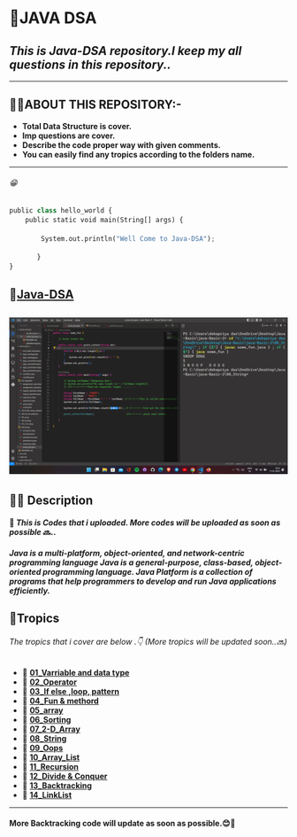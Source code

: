 # **🎯JAVA DSA**
## _This is Java-DSA repository.I keep my all questions in this repository.._
---
## **🤷‍♂️ABOUT THIS REPOSITORY:-**

- **Total Data Structure  is cover.**
- **Imp questions are cover.**
- **Describe  the code proper way with given comments.**
- **You can easily find any tropics according to the folders name.**
---
###### 😁
```python
public class hello_world {
    public static void main(String[] args) {

        System.out.println("Well Come to Java-DSA");
       
       }
}
```

## 🔗[Java-DSA](https://github.com/debapriyo007/java-Basic/)
## ![Code Screenshot](https://raw.githubusercontent.com/debapriyo007/java-Basic/main/Screenshot%20(15).png)
## 🧑‍💻 Description 
#### 📌 _This is  Codes that i uploaded. More codes will be uploaded as soon as possible_ 🔜..
##### Java is a multi-platform, object-oriented, and network-centric programming language Java is a general-purpose, class-based, object-oriented programming language. Java Platform is a collection of programs that help programmers to develop and run Java applications efficiently.
## 📖**Tropics** 
######  _The tropics that i cover are below .👇 (More tropics will be updated soon..🔜)_
 - 📂 [**01_Varriable and data type**](https://github.com/debapriyo007/java-Basic/tree/main/01_Varriable%20and%20data%20type)
 - 📂 [**02_Operator**](https://github.com/debapriyo007/java-Basic/tree/main/02_Operator)
 - 📂 [**03_If else ,loop, pattern**](https://github.com/debapriyo007/java-Basic/tree/main/03_If%20else%20%2Cloop%2C%20pattern)
 - 📂 [**04_Fun & methord**](https://github.com/debapriyo007/java-Basic/tree/main/04_Fun%20%26%20methord)
 - 📂 [**05_array**](https://github.com/debapriyo007/java-Basic/tree/main/05_array)
 - 📂 [**06_Sorting**](https://github.com/debapriyo007/java-Basic/tree/main/06_Sorting)
 - 📂 [**07_2-D_Array**](https://github.com/debapriyo007/java-Basic/tree/main/07_2-D_Array)
 - 📂 [**08_String**](https://github.com/debapriyo007/java-Basic/tree/main/08_String)
 - 📂 [**09_Oops**](https://github.com/debapriyo007/java-Basic/tree/main/09_Oops)
 - 📂 [**10_Array_List**](https://github.com/debapriyo007/java-Basic/tree/main/10_Array_List)
 - 📂 [**11_Recursion**](https://github.com/debapriyo007/java-Basic/tree/main/11_Recursion)
 - 📂 [**12_Divide & Conquer**](https://github.com/debapriyo007/java-DSA/tree/main/12_Divide_%26_Conquer)
 - 📂 [**13_Backtracking**](https://github.com/debapriyo007/java-DSA/tree/main/13_Backtracking)
 - 📂 [**14_LinkList**](https://github.com/debapriyo007/java-DSA/tree/main/14_LinkList)
 
 
  
---

#### More Backtracking code will update as soon as possible.😊🤞



